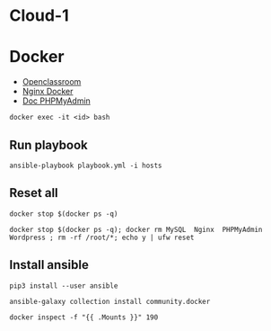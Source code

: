 # Cloud-1

# Docker
- [Openclassroom](https://openclassrooms.com/fr/courses/2035766-optimisez-votre-deploiement-en-creant-des-conteneurs-avec-docker/6211517-creez-votre-premier-dockerfile)
- [Nginx Docker](https://hub.docker.com/_/nginx/)
- [Doc PHPMyAdmin](https://github.com/phpmyadmin/docker/blob/master/README.md)

```
docker exec -it <id> bash
```

## Run playbook
```
ansible-playbook playbook.yml -i hosts
```

## Reset all
```
docker stop $(docker ps -q)
```
```
docker stop $(docker ps -q); docker rm MySQL  Nginx  PHPMyAdmin  Wordpress ; rm -rf /root/*; echo y | ufw reset
```

## Install ansible
```
pip3 install --user ansible
```
```
ansible-galaxy collection install community.docker
```

```
docker inspect -f "{{ .Mounts }}" 190
```